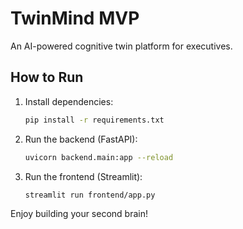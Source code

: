 
# TwinMind MVP

An AI-powered cognitive twin platform for executives.

## How to Run

1. Install dependencies:
    ```bash
    pip install -r requirements.txt
    ```

2. Run the backend (FastAPI):
    ```bash
    uvicorn backend.main:app --reload
    ```

3. Run the frontend (Streamlit):
    ```bash
    streamlit run frontend/app.py
    ```

Enjoy building your second brain!
